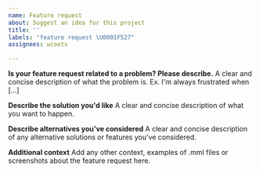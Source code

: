 ```yaml
---
name: Feature request
about: Suggest an idea for this project
title: ''
labels: "feature request \U0001F527"
assignees: wcoots

---
```


**Is your feature request related to a problem? Please describe.**
A clear and concise description of what the problem is. Ex. I'm always frustrated when [...]

**Describe the solution you'd like**
A clear and concise description of what you want to happen.

**Describe alternatives you've considered**
A clear and concise description of any alternative solutions or features you've considered.

**Additional context**
Add any other context, examples of .mml files or screenshots about the feature request here.
